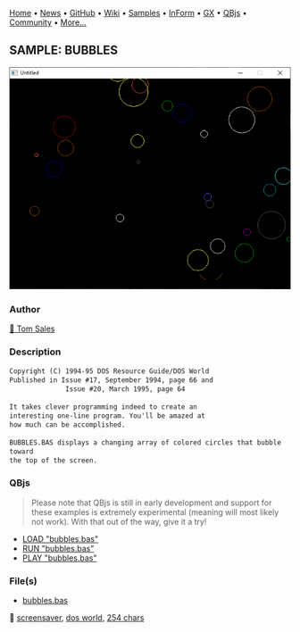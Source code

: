 [Home](https://qb64.com) • [News](../../news.md) • [GitHub](https://github.com/QB64Official/qb64) • [Wiki](https://github.com/QB64Official/qb64/wiki) • [Samples](../../samples.md) • [InForm](../../inform.md) • [GX](../../gx.md) • [QBjs](../../qbjs.md) • [Community](../../community.md) • [More...](../../more.md)

## SAMPLE: BUBBLES

![screenshot.png](img/screenshot.png)

### Author

[🐝 Tom Sales](../tom-sales.md) 

### Description

```text
Copyright (C) 1994-95 DOS Resource Guide/DOS World 
Published in Issue #17, September 1994, page 66 and 
              Issue #20, March 1995, page 64 
 
It takes clever programming indeed to create an 
interesting one-line program. You'll be amazed at 
how much can be accomplished.

BUBBLES.BAS displays a changing array of colored circles that bubble toward  
the top of the screen.
```

### QBjs

> Please note that QBjs is still in early development and support for these examples is extremely experimental (meaning will most likely not work). With that out of the way, give it a try!

* [LOAD "bubbles.bas"](https://v6p9d9t4.ssl.hwcdn.net/html/6029471/index.html?src=https://qb64.com/samples/bubbles/src/bubbles.bas)
* [RUN "bubbles.bas"](https://v6p9d9t4.ssl.hwcdn.net/html/6029471/index.html?mode=auto&src=https://qb64.com/samples/bubbles/src/bubbles.bas)
* [PLAY "bubbles.bas"](https://v6p9d9t4.ssl.hwcdn.net/html/6029471/index.html?mode=play&src=https://qb64.com/samples/bubbles/src/bubbles.bas)

### File(s)

* [bubbles.bas](src/bubbles.bas)

🔗 [screensaver](../screensaver.md), [dos world](../dos-world.md), [254 chars](../254-chars.md)

